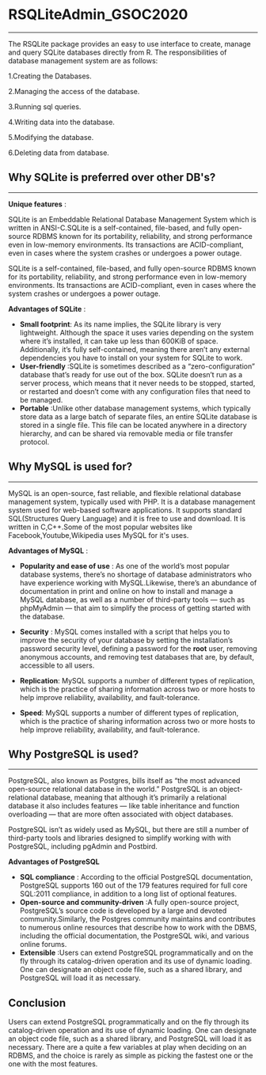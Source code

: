 # RSQLiteAdmin_GSOC2020
___
 The RSQLite package provides an easy to use interface to create, manage and query SQLite databases directly from R. The responsibilities of database management system are as follows:
<!-- OL-->

1.Creating the Databases.

2.Managing the access of the database.

3.Running sql queries.

4.Writing data into the database.

5.Modifying the database.

6.Deleting data from database.

## Why SQLite is preferred over other DB's?
___
__Unique features__ :

SQLite is an Embeddable Relational Database Management System which is written in ANSI-C.SQLite is a self-contained, file-based, and fully open-source RDBMS known for its portability, reliability, and strong performance even in low-memory environments. Its transactions are ACID-compliant, even in cases where the system crashes or undergoes a power outage. 

SQLite is a self-contained, file-based, and fully open-source RDBMS known for its portability, reliability, and strong performance even in low-memory environments. Its transactions are ACID-compliant, even in cases where the system crashes or undergoes a power outage. 

__Advantages of SQLite__ :
<!-- UL -->

* __Small footprint__: As its name implies, the SQLite library is very lightweight. Although the space it uses varies depending on the system where it’s installed, it can take up less than 600KiB of space. Additionally, it’s fully self-contained, meaning there aren’t any external dependencies you have to install on your system for SQLite to work.
* __User-friendly__ :SQLite is sometimes described as a “zero-configuration” database that’s ready for use out of the box. SQLite doesn’t run as a server process, which means that it never needs to be stopped, started, or restarted and doesn’t come with any configuration files that need to be managed. 
* __Portable__ :Unlike other database management systems, which typically store data as a large batch of separate files, an entire SQLite database is stored in a single file. This file can be located anywhere in a directory hierarchy, and can be shared via removable media or file transfer protocol.

## Why MySQL is used for?
___
MySQL is an open-source, fast reliable, and flexible relational database management system, typically used with PHP. It is a database management system used for web-based software applications. It supports standard SQL(Structures Query Language) and it is free to use and download. It is written in C,C++.Some of the most popular websites like Facebook,Youtube,Wikipedia uses MySQL for it's uses.

__Advantages of MySQL__ :
<!-- UL -->

* __Popularity and ease of use__ : As one of the world’s most popular database systems, there’s no shortage of database administrators who have experience working with MySQL.Likewise, there’s an abundance of documentation in print and online on how to install and manage a MySQL database, as well as a number of third-party tools — such as phpMyAdmin — that aim to simplify the process of getting started with the database.

* __Security__ : MySQL comes installed with a script that helps you to improve the security of your database by setting the installation’s password security level, defining a password for the __root__ user, removing anonymous accounts, and removing test databases that are, by default, accessible to all users.

* __Replication__: MySQL supports a number of different types of replication, which is the practice of sharing information across two or more hosts to help improve reliability, availability, and fault-tolerance.

* __Speed__: MySQL supports a number of different types of replication, which is the practice of sharing information across two or more hosts to help improve reliability, availability, and fault-tolerance.

## Why PostgreSQL is used?
___
PostgreSQL, also known as Postgres, bills itself as “the most advanced open-source relational database in the world.” PostgreSQL is an object-relational database, meaning that although it’s primarily a relational database it also includes features — like table inheritance and function overloading — that are more often associated with object databases.

PostgreSQL isn’t as widely used as MySQL, but there are still a number of third-party tools and libraries designed to simplify working with with PostgreSQL, including pgAdmin and Postbird.

__Advantages of PostgreSQL__
<!-- UL -->

* __SQL compliance__ : According to the official PostgreSQL documentation, PostgreSQL supports 160 out of the 179 features required for full core SQL:2011 compliance, in addition to a long list of optional features.
* __Open-source and community-driven__ :A fully open-source project, PostgreSQL’s source code is developed by a large and devoted community.Similarly, the Postgres community maintains and contributes to numerous online resources that describe how to work with the DBMS, including the official documentation, the PostgreSQL wiki, and various online forums.
* __Extensible__ :Users can extend PostgreSQL programmatically and on the fly through its catalog-driven operation and its use of dynamic loading. One can designate an object code file, such as a shared library, and PostgreSQL will load it as necessary. 

## Conclusion 
Users can extend PostgreSQL programmatically and on the fly through its catalog-driven operation and its use of dynamic loading. One can designate an object code file, such as a shared library, and PostgreSQL will load it as necessary. There are a quite a few variables at play when deciding on an RDBMS, and the choice is rarely as simple as picking the fastest one or the one with the most features.
